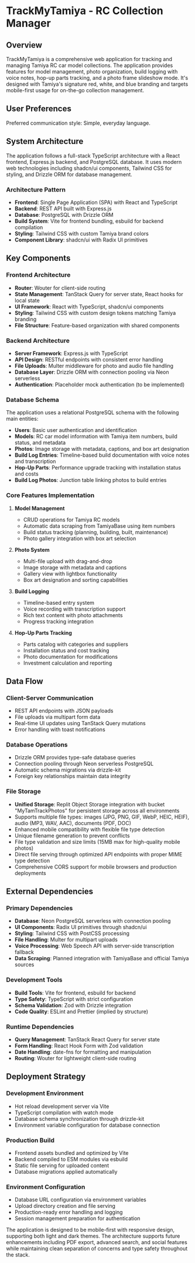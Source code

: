 # TrackMyTamiya - RC Collection Manager

## Overview

TrackMyTamiya is a comprehensive web application for tracking and managing Tamiya RC car model collections. The application provides features for model management, photo organization, build logging with voice notes, hop-up parts tracking, and a photo frame slideshow mode. It's designed with Tamiya's signature red, white, and blue branding and targets mobile-first usage for on-the-go collection management.

## User Preferences

Preferred communication style: Simple, everyday language.

## System Architecture

The application follows a full-stack TypeScript architecture with a React frontend, Express.js backend, and PostgreSQL database. It uses modern web technologies including shadcn/ui components, Tailwind CSS for styling, and Drizzle ORM for database management.

### Architecture Pattern
- **Frontend**: Single Page Application (SPA) with React and TypeScript
- **Backend**: REST API built with Express.js
- **Database**: PostgreSQL with Drizzle ORM
- **Build System**: Vite for frontend bundling, esbuild for backend compilation
- **Styling**: Tailwind CSS with custom Tamiya brand colors
- **Component Library**: shadcn/ui with Radix UI primitives

## Key Components

### Frontend Architecture
- **Router**: Wouter for client-side routing
- **State Management**: TanStack Query for server state, React hooks for local state
- **UI Framework**: React with TypeScript, shadcn/ui components
- **Styling**: Tailwind CSS with custom design tokens matching Tamiya branding
- **File Structure**: Feature-based organization with shared components

### Backend Architecture
- **Server Framework**: Express.js with TypeScript
- **API Design**: RESTful endpoints with consistent error handling
- **File Uploads**: Multer middleware for photo and audio file handling
- **Database Layer**: Drizzle ORM with connection pooling via Neon serverless
- **Authentication**: Placeholder mock authentication (to be implemented)

### Database Schema
The application uses a relational PostgreSQL schema with the following main entities:

- **Users**: Basic user authentication and identification
- **Models**: RC car model information with Tamiya item numbers, build status, and metadata
- **Photos**: Image storage with metadata, captions, and box art designation
- **Build Log Entries**: Timeline-based build documentation with voice notes and transcription
- **Hop-Up Parts**: Performance upgrade tracking with installation status and costs
- **Build Log Photos**: Junction table linking photos to build entries

### Core Features Implementation

1. **Model Management**
   - CRUD operations for Tamiya RC models
   - Automatic data scraping from TamiyaBase using item numbers
   - Build status tracking (planning, building, built, maintenance)
   - Photo gallery integration with box art selection

2. **Photo System**
   - Multi-file upload with drag-and-drop
   - Image storage with metadata and captions
   - Gallery view with lightbox functionality
   - Box art designation and sorting capabilities

3. **Build Logging**
   - Timeline-based entry system
   - Voice recording with transcription support
   - Rich text content with photo attachments
   - Progress tracking integration

4. **Hop-Up Parts Tracking**
   - Parts catalog with categories and suppliers
   - Installation status and cost tracking
   - Photo documentation for modifications
   - Investment calculation and reporting

## Data Flow

### Client-Server Communication
- REST API endpoints with JSON payloads
- File uploads via multipart form data
- Real-time UI updates using TanStack Query mutations
- Error handling with toast notifications

### Database Operations
- Drizzle ORM provides type-safe database queries
- Connection pooling through Neon serverless PostgreSQL
- Automatic schema migrations via drizzle-kit
- Foreign key relationships maintain data integrity

### File Storage
- **Unified Storage**: Replit Object Storage integration with bucket "MyTamTrackPhotos" for persistent storage across all environments
- Supports multiple file types: images (JPG, PNG, GIF, WebP, HEIC, HEIF), audio (MP3, WAV, AAC), documents (PDF, DOC)
- Enhanced mobile compatibility with flexible file type detection
- Unique filename generation to prevent conflicts
- File type validation and size limits (15MB max for high-quality mobile photos)
- Direct file serving through optimized API endpoints with proper MIME type detection
- Comprehensive CORS support for mobile browsers and production deployments

## External Dependencies

### Primary Dependencies
- **Database**: Neon PostgreSQL serverless with connection pooling
- **UI Components**: Radix UI primitives through shadcn/ui
- **Styling**: Tailwind CSS with PostCSS processing
- **File Handling**: Multer for multipart uploads
- **Voice Processing**: Web Speech API with server-side transcription fallback
- **Data Scraping**: Planned integration with TamiyaBase and official Tamiya sources

### Development Tools
- **Build Tools**: Vite for frontend, esbuild for backend
- **Type Safety**: TypeScript with strict configuration
- **Schema Validation**: Zod with Drizzle integration
- **Code Quality**: ESLint and Prettier (implied by structure)

### Runtime Dependencies
- **Query Management**: TanStack React Query for server state
- **Form Handling**: React Hook Form with Zod validation
- **Date Handling**: date-fns for formatting and manipulation
- **Routing**: Wouter for lightweight client-side routing

## Deployment Strategy

### Development Environment
- Hot reload development server via Vite
- TypeScript compilation with watch mode
- Database schema synchronization through drizzle-kit
- Environment variable configuration for database connection

### Production Build
- Frontend assets bundled and optimized by Vite
- Backend compiled to ESM modules via esbuild
- Static file serving for uploaded content
- Database migrations applied automatically

### Environment Configuration
- Database URL configuration via environment variables
- Upload directory creation and file serving
- Production-ready error handling and logging
- Session management preparation for authentication

The application is designed to be mobile-first with responsive design, supporting both light and dark themes. The architecture supports future enhancements including PDF export, advanced search, and social features while maintaining clean separation of concerns and type safety throughout the stack.